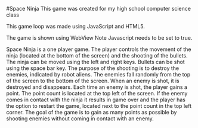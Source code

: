#Space Ninja
This game was created for my high school computer science class

This game loop was made using JavaScript and HTML5.

The game is shown using WebView
Note Javascript needs to be set to true.

Space Ninja is a one player game. The player controls the movement of the ninja (located at the bottom of the screen) and the shooting of the bullets. The ninja can be moved using the left and right keys. Bullets can be shot using the space bar key. The purpose of the shooting is to destroy the enemies, indicated by robot aliens. The enemies fall randomly from the top of the screen to the bottom of the screen. When an enemy is shot, it is destroyed and disappears. Each time an enemy is shot, the player gains a point. The point count is located at the top left of the screen. If the enemy comes in contact with the ninja it results in game over and the player has the option to restart the game, located next to the point count in the top left corner. The goal of the game is to gain as many points as possible by shooting enemies without coming in contact with an enemy. 

